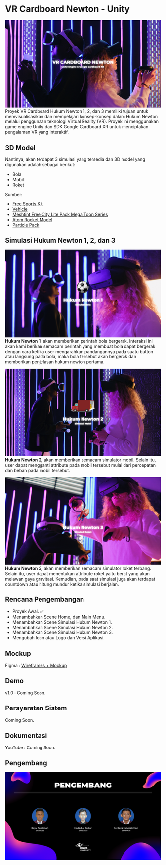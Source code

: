 # VR Cardboard Newton - Unity

![Thumbnail VR Cardboard Newton](./Thumbnail_VR_Cardboard_Newton.png)
Proyek VR Cardboard Hukum Newton 1, 2, dan 3 memiliki tujuan untuk memvisualisasikan dan mempelajari konsep-konsep dalam Hukum Newton melalui penggunaan teknologi Virtual Reality (VR). Proyek ini menggunakan game engine Unity dan SDK Google Cardboard XR untuk menciptakan pengalaman VR yang interaktif.

## 3D Model

Nantinya, akan terdapat 3 simulasi yang tersedia dan 3D model yang digunakan adalah sebagai berikut:

- Bola
- Mobil
- Roket

Sumber:
- [Free Sports Kit](https://assetstore.unity.com/packages/3d/characters/free-sports-kit-239377)
- [Vehicle](https://learn.unity.com/tutorial/set-up-your-first-project-in-unity?uv=2021.3&projectId=5caccdfbedbc2a3cef0efe63)
- [Meshtint Free City Lite Pack Mega Toon Series](https://assetstore.unity.com/packages/3d/environments/urban/meshtint-free-city-lite-pack-mega-toon-series-152378)
- [Atom Rocket Model](https://assetstore.unity.com/packages/3d/vehicles/space/atom-rocket-model-140021)
- [Particle Pack](https://assetstore.unity.com/packages/vfx/particles/particle-pack-127325)

## Simulasi Hukum Newton 1, 2, dan 3

![Thumbnail Hukum Newton 1](./Thumbnail_Hukum_Newton_1.png)
**Hukum Newton 1**, akan memberikan perintah bola bergerak. Interaksi ini akan kami berikan semacam perintah yang membuat bola dapat bergerak dengan cara ketika user mengarahkan pandangannya pada suatu button atau langsung pada bola, maka bola tersebut akan bergerak dan memberikan penjelasan hukum newton pertama.

![Thumbnail Hukum Newton 2](./Thumbnail_Hukum_Newton_2.png)
**Hukum Newton 2**, akan memberikan semacam simulator mobil. Selain itu, user dapat mengganti attribute pada mobil tersebut mulai dari percepatan dan beban pada mobil tersebut.

![Thumbnail Hukum Newton 3](./Thumbnail_Hukum_Newton_3.png)
**Hukum Newton 3**, akan memberikan semacam simulator roket terbang. Selain itu, user dapat menentukan attribute roket yaitu berat yang akan melawan gaya gravitasi. Kemudian, pada saat simulasi juga akan terdapat countdown atau hitung mundur ketika simulasi berjalan.

## Rencana Pengembangan

- Proyek Awal. ✅
- Menambahkan Scene Home, dan Main Menu.
- Menambahkan Scene Simulasi Hukum Newton 1.
- Menambahkan Scene Simulasi Hukum Newton 2.
- Menambahkan Scene Simulasi Hukum Newton 3.
- Mengubah Icon atau Logo dan Versi Aplikasi.

## Mockup

Figma : [Wireframes + Mockup](https://www.figma.com/file/2NT8LuHNpwqFd7WBBgrulR/VR-Newton's-Law?type=design&node-id=0%3A1&t=69xmXBd8wwoOVjEH-1)

## Demo

v1.0 : Coming Soon.

## Persyaratan Sistem

Coming Soon.

## Dokumentasi

YouTube : Coming Soon.

## Pengembang

![Thumbnail Pengembang](./Thumbnail_Pengembang.png)
